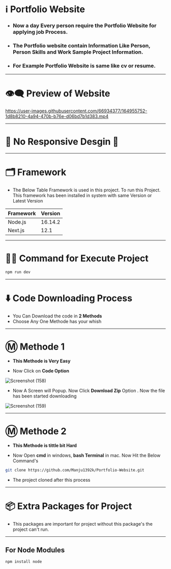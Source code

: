 
# ℹ️ Portfolio Website

* ### Now a day Every person require the Portfolio Website for applying job Process.
* ### The Portfolio website contain Information Like **Person, Person Skills and Work Sample Project Information.**
* ### For Example **Portfolio Website** is same like cv or resume.

---

# 👁️‍🗨️ Preview of Website

https://user-images.githubusercontent.com/66934377/164955752-1d8b8210-4a94-470b-b76e-d06bd7b1d383.mp4

---

# 📱 No Responsive Desgin 🥲

---

# 🗂️ Framework

* The Below Table Framework is used in this project. To run this Project. This framework has been installed in system with same Version or Latest Version

| Framework  | Version |
| ------------- | ------------- |
| Node.js  | 16.14.2  |
| Next.js  | 12.1  |

---

# 👨‍💻 Command for Execute Project

```bash 
npm run dev
```

---

# ⬇️ Code Downloading Process

* You Can Download the code in **2 Methods**
* Choose Any One Methode has your whish

---

# Ⓜ️ Methode 1

* **This Methode is Very Easy**

* Now Click on __Code Option__

![Screenshot (158)](https://user-images.githubusercontent.com/66934377/164152919-f2854829-535d-4227-9c2f-031f8051f6ac.png)

* Now A Screen will Popup. Now Click **Download Zip** Option . Now the file has been started downloading 

![Screenshot (159)](https://user-images.githubusercontent.com/66934377/164153128-b64e85a2-e40c-4457-9835-a749ac79acd6.png)

---

# Ⓜ️ Methode 2

* **This Methode is tittle bit Hard**

* Now Open **cmd** in windows, **bash Terminal** in mac. Now Hit the Below Command's

```bash
git clone https://github.com/Manju1392k/Portfolio-Website.git
```

* The project cloned after this process

---

# 📦 Extra Packages for Project

* This packages are important for project without this package's the project can't run.

---
## For Node Modules
```bash
npm install node
```

